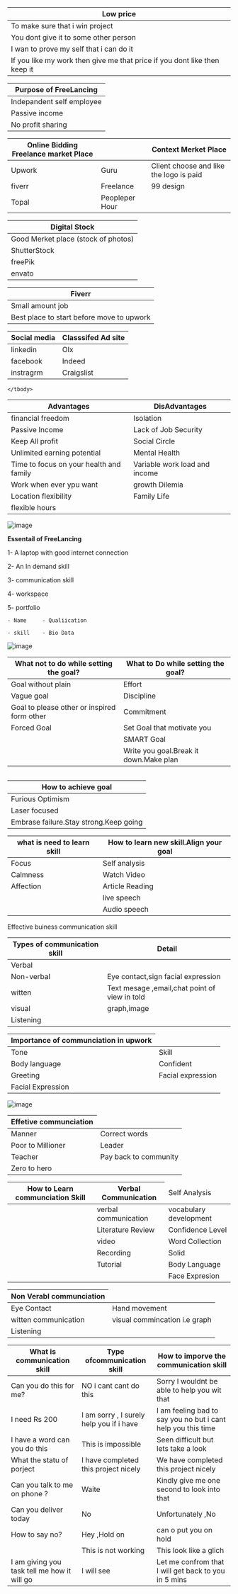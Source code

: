 
 <table>
    <thead>
      <tr>
        <th>Low price</th>
      </tr>
    </thead>
    <tbody>
        <tr>
            <td>To make sure that i win project</td>
        </tr>
        <tr>
            <td>You dont give it to some other person</td>
        </tr>
        <tr>
            <td>I wan to prove my self that i can do it</td>
        </tr>
        <tr>
            <td>If you like my work then give me that price if you dont like then keep it</td>
        </tr>
    </tbody>
  </table>
   <table>
    <thead>
      <tr>
        <th>Purpose of FreeLancing</th>
      </tr>
    </thead>
    <tbody>
        <tr>
            <td>Indepandent self employee</td>
        </tr>
        <tr>
            <td>Passive income </td>
        </tr>
        <tr>
            <td>No profit sharing</td>
        </tr>
    </tbody>
  </table>
  
   <table>
    <thead>
      <tr>
        <th>Online Bidding Freelance market Place</th>
        <th></th>
        <th>Context Merket Place</th>
      </tr>
    </thead>
    <tbody>
        <tr>
            <td>Upwork</td>
            <td>Guru</td>
            <td>Client choose and like the logo is paid</td>          
        </tr>
        <tr>
            <td>fiverr</td>
            <td>Freelance</td>
            <td>99 design</td>
        </tr>
        <tr>
            <td>Topal</td>
            <td>Peopleper Hour</td>
        </tr>
    </tbody>
  </table>
   <table>
    <thead>
      <tr>
        <th>Digital Stock</th>
      </tr>
    </thead>
    <tbody>
        <tr>
            <td>Good Merket place (stock of photos)</td>
        </tr>
        <tr>
            <td>ShutterStock</td>
        </tr>
         <tr>
           <td>freePik</td>
        </tr>
        <tr>
            <td>envato</td>
        </tr>
    </tbody>
  </table>
   <table>
    <thead>
      <tr>
        <th>Fiverr</th>
      </tr>
    </thead>
    <tbody>
        <tr>
            <td>Small amount job</td>
        </tr>
        <tr>
            <td>Best place to start before move to upwork</td>
        </tr>
    </tbody>
  </table>
     <table>
    <thead>
      <tr>
        <th>Social media</th>
        <th>Classsifed Ad site</th>
      </tr>
    </thead>
    <tbody>
        <tr>
            <td>linkedin</td>
            <td>Olx</td>
        </tr>
        <tr>
            <td>facebook</td>
            <td>Indeed</td>
        </tr>
        <tr>
            <td>instragrm</td>
            <td>Craigslist</td>
        </tr>
    </tbody>
  </table>
 <table>
    <thead>
      <tr>
        <th>Advantages</th>
        <th>DisAdvantages</th>     
      </tr>
    </thead>
    <tbody>
        <tr>
            <td>financial freedom</td>
            <td>Isolation</td>
        </tr>
        <tr>
            <td>Passive Income</td>
            <td>Lack of Job Security</td>        
        </tr>
        <tr>
            <td>Keep All profit</td>
            <td>Social Circle</td>        
        </tr>
        <tr>
            <td>Unlimited earning potential</td>
            <td>Mental Health</td>      
        </tr>
       <tr>
            <td>Time to focus on your health and family</td>
            <td>Variable work load and income</td>    
        </tr>
        <tr>
             <td>Work when ever ypu want</td>
             <td>growth Dilemia</td>
          </tr>
         <tr>
            <td>Location flexibility</td>
            <td>Family Life</td>
          </tr>
          <tr>
            <td>flexible hours</td>
        </tr>

    </tbody>
  </table>

  ![image](https://github.com/princit/FreeLancing/assets/29123911/c3785175-ec7d-4785-af35-003c5495cc1e)

 **Essentail of FreeLancing**

 1- A laptop with good internet connection
 
 2- An In demand skill
 
 3- communication skill
 
 4- workspace
 
 5- portfolio 
 
    - Name     - Qualiication
    
    - skill    - Bio Data
 ![image](https://github.com/princit/FreeLancing/assets/29123911/f63de429-101e-4948-8279-52a482dec791)
   

 </table>
     <table>
    <thead>
      <tr>
        <th>What not to do while setting the goal?</th>
        <th>What to Do while setting the goal?</th>
      </tr>
    </thead>
    <tbody>
        <tr>
            <td>Goal without plain </td>
            <td>Effort</td>
        </tr>
        <tr>
            <td>Vague goal</td>
            <td>Discipline</td>
        </tr>
        <tr>
            <td>Goal to please other or inspired form other</td>
             <td>Commitment</td>
        </tr>
        <tr>
            <td>Forced Goal</td>
            <td>Set Goal that motivate you</td>        
        </tr>
        <tr>
            <td></td>
            <td>SMART Goal</td>        
        </tr>
        <tr>
            <td></td>
            <td>Write you goal.Break it down.Make plan </td>        
        </tr>
    </tbody>
  </table>
 <table>

 <table>
    <thead>
      <tr>
        <th>How to  achieve goal</th>
      </tr>
    </thead>
    <tbody>
        <tr>
            <td>Furious Optimism</td>
        </tr>
        <tr>
            <td>Laser focused</td>
        </tr>
         <tr>
           <td>Embrase failure.Stay strong.Keep going</td>
        </tr>
    </tbody>
 </table>

  <table>
    <thead>
      <tr>
        <th>what is need to learn skill</th>
        <th>How to learn new skill.Align your goal</th>        
      </tr>
    </thead>
    <tbody>
        <tr>
            <td>Focus</td>
            <td>Self analysis</td>
        </tr>
        <tr>
            <td>Calmness</td>
            <td>Watch Video</td>
        </tr>
         <tr>
           <td>Affection</td>
           <td>Article Reading</td>
        </tr>
         <tr>
           <td></td>
           <td>live speech</td>
        </tr>
         <tr>
           <td></td>
           <td>Audio speech</td>
        </tr>
    </tbody>
  </table>
  
Effective buiness communication skill

  <table>
    <thead>
      <tr>
        <th>Types of communication skill</th>
        <th>Detail</th>        
      </tr>
    </thead>
    <tbody>
        <tr>
            <td>Verbal</td>
            <td></td>
        </tr>
        <tr>
            <td>Non-verbal</td>
            <td>Eye contact,sign facial expression</td>
        </tr>
         <tr>
           <td>witten</td>
           <td>Text mesage ,email,chat point of view in told</td>
        </tr>
         <tr>
           <td>visual</td>
           <td>graph,image</td>
        </tr>
         <tr>
           <td>Listening</td>
           <td></td>
        </tr>
    </tbody>
  </table>
  
<table>
    <thead>
      <tr>
        <th>Importance of communciation in upwork</th>
      </tr>
    </thead>
    <tbody>
        <tr>
            <td>Tone</td>
            <td>Skill</td>
        </tr>
        <tr>
            <td>Body language</td>
            <td>Confident</td>
        </tr>
         <tr>
           <td>Greeting </td>
           <td>Facial expression</td>
        </tr>
         <tr>
           <td>Facial Expression</td>
        </tr>
    </tbody>
 </table>
 
![image](https://github.com/princit/FreeLancing/assets/29123911/21bd70fb-0f4f-48e3-9447-91dc5bbc5a45)

<table>
    <thead>
      <tr>
        <th>Effetive communciation</th>
      </tr>
    </thead>
    <tbody>
        <tr>
            <td>Manner</td>
            <td>Correct words</td>
        </tr>
        <tr>
            <td>Poor to Millioner</td>
            <td>Leader</td>
        </tr>
         <tr>
           <td>Teacher </td>
           <td>Pay back to community</td>
        </tr>
         <tr>
           <td>Zero to hero</td>
        </tr>
    </tbody>
 </table>

 <table>
    <thead>
      <tr>
        <th>How to Learn communciation Skill</th>
       <th>Verbal Communication </th>
       <td>Self Analysis</td>
      </tr>
    </thead>
    <tbody>
        <tr>
            <td></td>
            <td>verbal communication</td>
            <td>vocabulary development</td>       
          </tr>
        <tr>
            <td></td>
            <td>Literature Review</td>
            <td>Confidence Level</td>       
        </tr>
         <tr>
           <td></td>
           <td>video </td>      
           <td>Word Collection</td>       
        </tr>
         <tr>
           <td></td>
          <td>Recording </td>
           <td>Solid</td>       
         </tr>
       <tr>
          <td></td>
         <td>Tutorial</td>
         <td>Body Language</td>
       </tr>
       <tr>
          <td></td>
         <td></td>
         <td>Face Expresion</td>
       </tr>
    </tbody>
 </table>
<table>
    <thead>
      <tr>
        <th>Non Verabl communciation</th>
      </tr>
    </thead>
    <tbody>
        <tr>
            <td>Eye Contact</td>
            <td>Hand movement</td>
        </tr>
        <tr>
            <td>witten communication</td>
            <td>visual commincation i.e  graph</td>
        </tr>
         <tr>
           <td>Listening </td>
        </tr>
    </tbody>
 </table>


<table>
    <thead>
      <tr>
        <th>What is communication skill</th>
        <th>Type ofcommunication skill</th>
        <th>How to imporve the communication skill</th>
      </tr>
    </thead>
    <tbody>
        <tr>
            <td>Can you do this for me?</td>
            <td>NO i cant cant do this</td>
            <td>Sorry I wouldnt be able to help you wit that</td>
        </tr>
        <tr>
            <td>I need Rs 200</td>
            <td>I am sorry , I surely help you if i have</td>
            <td>I am feeling bad to say you no but i cant help you this time</td>
        </tr>
         <tr>
        <tr>
            <td>I have a word can you do this</td>
            <td>This is impossible</td>
            <td>Seen difficult but lets take a look</td>
        </tr>
          <tr>
            <td>What the statu of porject</td>
            <td>I have completed this project nicely</td>
            <td>We have completed this project nicely</td>
        </tr> 
         <tr>
            <td>Can you talk to me on phone ?</td>
            <td>Waite</td>
            <td>Kindly give me one second to look into that</td>
        </tr>
         <tr>
            <td>Can you deliver today</td>
            <td>No</td>
            <td>Unfortunately ,No</td>
        </tr>
         <tr>
            <td>How to say no?</td>
            <td>Hey ,Hold on</td>
            <td>can o put you on hold</td>
        </tr>
          <tr>
            <td></td>
            <td>This is not working </td>
            <td>This look like a glich</td>
        </tr>
         <tr>
            <td>I am giving you task tell me how it will go</td>
            <td>I will see</td>
            <td>Let me confrom that I will get back to you in 5 mins</td>
        </tr>
    </tbody>
 </table>

